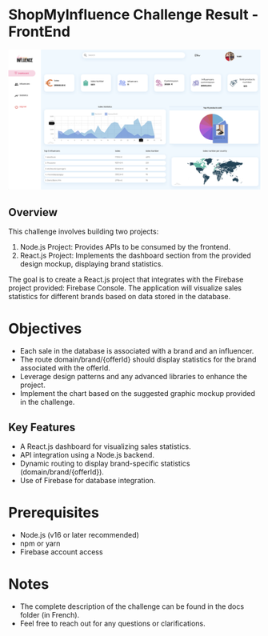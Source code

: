 # ShopMyInfluence Challenge Result - FrontEnd

![screenshot](./docs/maquette.png)

## Overview

This challenge involves building two projects:

1. Node.js Project: Provides APIs to be consumed by the frontend.
2. React.js Project: Implements the dashboard section from the provided design mockup, displaying brand statistics.

The goal is to create a React.js project that integrates with the Firebase project provided: Firebase Console. The application will visualize sales statistics for different brands based on data stored in the database.

# Objectives

- Each sale in the database is associated with a brand and an influencer.
- The route domain/brand/{offerId} should display statistics for the brand associated with the offerId.
- Leverage design patterns and any advanced libraries to enhance the project.
- Implement the chart based on the suggested graphic mockup provided in the challenge.

## Key Features

- A React.js dashboard for visualizing sales statistics.
- API integration using a Node.js backend.
- Dynamic routing to display brand-specific statistics (domain/brand/{offerId}).
- Use of Firebase for database integration.

# Prerequisites

- Node.js (v16 or later recommended)
- npm or yarn
- Firebase account access

# Notes

- The complete description of the challenge can be found in the docs folder (in French).
- Feel free to reach out for any questions or clarifications.
